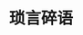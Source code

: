 ---
view: category
lang: zh-cn
order: 103    # Order of display in list categories
top: true     # Include category in navigation Top
title: 琐言碎语
description: 琐言碎语
excerpt: 琐言碎语
slug: 琐言碎语
meta:
  - property: og:image
    content: /image-social-share.png
  - name: twitter:image
    content: /image-social-share.png
---